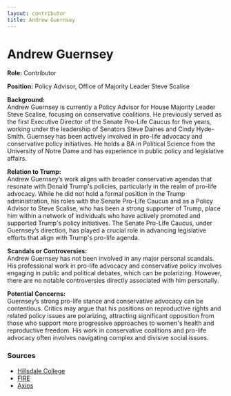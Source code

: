 ```yaml
---
layout: contributor
title: Andrew Guernsey
---
```


# Andrew Guernsey

**Role:** Contributor

**Position:** Policy Advisor, Office of Majority Leader Steve Scalise

**Background:**  
Andrew Guernsey is currently a Policy Advisor for House Majority Leader Steve Scalise, focusing on conservative coalitions. He previously served as the first Executive Director of the Senate Pro-Life Caucus for five years, working under the leadership of Senators Steve Daines and Cindy Hyde-Smith. Guernsey has been actively involved in pro-life advocacy and conservative policy initiatives. He holds a BA in Political Science from the University of Notre Dame and has experience in public policy and legislative affairs.

**Relation to Trump:**  
Andrew Guernsey’s work aligns with broader conservative agendas that resonate with Donald Trump's policies, particularly in the realm of pro-life advocacy. While he did not hold a formal position in the Trump administration, his roles with the Senate Pro-Life Caucus and as a Policy Advisor to Steve Scalise, who has been a strong supporter of Trump, place him within a network of individuals who have actively promoted and supported Trump's policy initiatives. The Senate Pro-Life Caucus, under Guernsey’s direction, has played a crucial role in advancing legislative efforts that align with Trump's pro-life agenda.

**Scandals or Controversies:**  
Andrew Guernsey has not been involved in any major personal scandals. His professional work in pro-life advocacy and conservative policy involves engaging in public and political debates, which can be polarizing. However, there are no notable controversies directly associated with him personally.

**Potential Concerns:**  
Guernsey’s strong pro-life stance and conservative advocacy can be contentious. Critics may argue that his positions on reproductive rights and related policy issues are polarizing, attracting significant opposition from those who support more progressive approaches to women's health and reproductive freedom. His work in conservative coalitions and pro-life advocacy often involves navigating complex and divisive social issues.

### Sources
- [Hillsdale College](https://dc.hillsdale.edu/Profiles/Andrew-Guernsey/)
- [FIRE](https://www.thefire.org/news/pro-life-group-fights-recognition-campus-qa-andrew-guernsey)
- [Axios](https://www.axios.com/2024/07/10/trump-undecided-voters-plan-election-2024)
